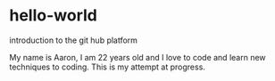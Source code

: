 # hello-world
introduction to the git hub platform

My name is Aaron, I am 22 years old and I love to code and learn new techniques to coding.  This is my attempt at progress.
